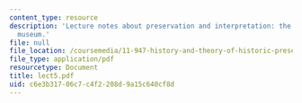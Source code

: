 ```yaml
---
content_type: resource
description: 'Lecture notes about preservation and interpretation: the Emily Dickinson
  museum.'
file: null
file_location: /coursemedia/11-947-history-and-theory-of-historic-preservation-spring-2007/c6e3b31706c7c4f2208d9a15c640cf8d_lect5.pdf
file_type: application/pdf
resourcetype: Document
title: lect5.pdf
uid: c6e3b317-06c7-c4f2-208d-9a15c640cf8d
---
```

